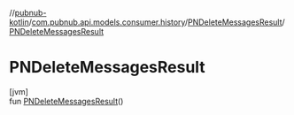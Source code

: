 //[pubnub-kotlin](../../../index.md)/[com.pubnub.api.models.consumer.history](../index.md)/[PNDeleteMessagesResult](index.md)/[PNDeleteMessagesResult](-p-n-delete-messages-result.md)

# PNDeleteMessagesResult

[jvm]\
fun [PNDeleteMessagesResult](-p-n-delete-messages-result.md)()
